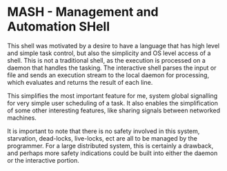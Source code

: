 # MASH - Management and Automation SHell

This shell was motivated by a desire to have a language that has high level and simple task control, but also the simplicity and OS level access of a shell.
This is not a traditional shell, as the execution is processed on a daemon that handles the tasking.
The interactive shell parses the input or file and sends an execution stream to the local daemon for processing, which evaluates and returns the result of each line.

This simplifies the most important feature for me, system global signalling for very simple user scheduling of a task.
It also enables the simplification of some other interesting features, like sharing signals between networked machines.

It is important to note that there is no safety involved in this system, starvation, dead-locks, live-locks, ect are all to be managed by the programmer.
For a large distributed system, this is certainly a drawback, and perhaps more safety indications could be built into either the daemon or the interactive portion.
